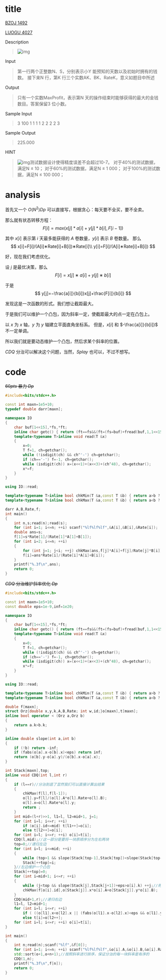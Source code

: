 # title

[BZOJ 1492](https://lydsy.com/JudgeOnline/problem.php?id=1492)

[LUOGU 4027](https://www.luogu.org/problem/P4027)

 Description

> ![img](http://www.lydsy.com/JudgeOnline/images/1492_1.jpg)

Input

> 第一行两个正整数N、S，分别表示小Y 能预知的天数以及初始时拥有的钱数。 接下来N 行，第K 行三个实数AK、BK、RateK，意义如题目中所述

Output

> 只有一个实数MaxProfit，表示第N 天的操作结束时能够获得的最大的金钱 数目。答案保留3 位小数。

Sample Input

> 3 100
> 1 1 1
> 1 2 2
> 2 2 3

Sample Output

> 225.000

HINT

> ![img](http://www.lydsy.com/JudgeOnline/images/1492_2.jpg)测试数据设计使得精度误差不会超过10-7。
> 对于40%的测试数据，满足N ≤ 10；
> 对于60%的测试数据，满足N ≤ 1 000；
> 对于100%的测试数据，满足N ≤ 100 000；

# analysis

首先又一个 $O(N^2)Dp$ 可以直接写，根据贪心：每天要不全买，要不全卖。

那么就有状态转移方程：
$$
F[i]=max(x[j]*a[i]+y[j]*b[i],F[i-1])
$$


其中 $x[i]$ 表示第 $i$ 天最多能获得的 $A$ 卷数量，$y[i]$ 表示 $B$ 卷数量。 
那么
$$
x[i]=F[i]/(A[i]∗Rate[i]+B[i])∗Rate[i]\\
y[i]=F[i]/(A[i]∗Rate[i]+B[i])
$$


好，现在我们考虑优化。 

设 $j$ 是最优决策，那么
$$
F[i]=x[j]∗a[i]+y[j]∗b[i]
$$


于是
$$
y[j]=−\frac{a[i]}{b[i]}x[j]+\frac{F[i]}{b[i]}
$$


发现这是一次函数的形式。我们想让截距最大。 

于是我们可以维护一个凸包，因为斜率一定，使截距最大的点一定在凸包上。 

以 $x$ 为 $x$ 轴，$y$ 为 $y$ 轴建立平面直角坐标系。 但是，$x[i]$ 和 $-\frac{a[i]}{b[i]}$ 不一定单调。 

所以我们就是要动态维护一个凸包，然后求某个斜率的位置。 

$CDQ$ 分治可以解决这个问题，当然，$Splay$ 也可以，不过不想写。

# code

~~$60pts$ 暴力 $Dp$~~

```cpp
#include<bits/stdc++.h>

const int maxn=1e5+10;
typedef double darr[maxn];

namespace IO
{
	char buf[1<<15],*fs,*ft;
	inline char getc() { return (ft==fs&&(ft=(fs=buf)+fread(buf,1,1<<15,stdin),ft==fs))?0:*fs++; }
	template<typename T>inline void read(T &x)
	{
		x=0;
		T f=1, ch=getchar();
		while (!isdigit(ch) && ch^'-') ch=getchar();
		if (ch=='-') f=-1, ch=getchar();
		while (isdigit(ch)) x=(x<<1)+(x<<3)+(ch^48), ch=getchar();
		x*=f;
	}
}

using IO::read;

template<typename T>inline bool chkMin(T &a,const T &b) { return a>b ? (a=b, true) : false; }
template<typename T>inline bool chkMax(T &a,const T &b) { return a<b ? (a=b, true) : false; }

darr A,B,Rate,f;
int main()
{
	int n,s;read(n);read(s);
	for (int i=1; i<=n; ++i) scanf("%lf%lf%lf",&A[i],&B[i],&Rate[i]);
	double ans=s;
	f[1]=s*Rate[1]/(Rate[1]*A[1]+B[1]);
	for (int i=2; i<=n; ++i)
	{
		for (int j=1; j<i; ++j) chkMax(ans,f[j]*A[i]+f[j]/Rate[j]*B[i]);
		f[i]=ans*Rate[i]/(Rate[i]*A[i]+B[i]);
	}
	printf("%.3f\n",ans);
	return 0;
}
```

~~$CDQ$ 分治维护斜率优化 $Dp$~~

```cpp
#include<bits/stdc++.h>

const int maxn=1e5+10;
const double eps=1e-9,inf=1e20;

namespace IO
{
	char buf[1<<15],*fs,*ft;
	inline char getc() { return (ft==fs&&(ft=(fs=buf)+fread(buf,1,1<<15,stdin),ft==fs))?0:*fs++; }
	template<typename T>inline void read(T &x)
	{
		x=0;
		T f=1, ch=getchar();
		while (!isdigit(ch) && ch^'-') ch=getchar();
		if (ch=='-') f=-1, ch=getchar();
		while (isdigit(ch)) x=(x<<1)+(x<<3)+(ch^48), ch=getchar();
		x*=f;
	}
}

using IO::read;

template<typename T>inline bool chkMin(T &a,const T &b) { return a>b ? (a=b, true) : false; }
template<typename T>inline bool chkMax(T &a,const T &b) { return a<b ? (a=b, true) : false; }

double f[maxn];
struct Orz{double x,y,k,A,B,Rate; int w,id;}o[maxn],t[maxn];
inline bool operator < (Orz a,Orz b)
{
	return a.k>b.k;
}

inline double slope(int a,int b)
{
	if (!b) return -inf;
	if (fabs(o[a].x-o[b].x)<eps) return inf;
	return (o[b].y-o[a].y)/(o[b].x-o[a].x);
}

int Stack[maxn],top;
inline void CDQ(int l,int r)
{
	if (l==r)//分治到底了显然我们可以直接计算出结果
	{
		chkMax(f[l],f[l-1]);
		o[l].y=f[l]/(o[l].A*o[l].Rate+o[l].B);
		o[l].x=o[l].Rate*o[l].y;
		return ;
	}
	int mid=(l+r)>>1, l1=l, l2=mid+1, j=1;
	for (int i=l; i<=r; ++i)
		if (o[i].id<=mid) t[l1++]=o[i];
		else t[l2++]=o[i];
	for (int i=l; i<=r; ++i) o[i]=t[i];
	CDQ(l,mid);//这一部分是要将一块原顺序分为左右两块
	top=0;//递归左边
	for (int i=l; i<=mid; ++i)
	{
		while (top>1 && slope(Stack[top-1],Stack[top])<slope(Stack[top-1],i)+eps) --top;
		Stack[++top]=i;
    }//左边维护一个凸包
    Stack[++top]=0;
    for (int i=mid+1; i<=r; ++i)
    {
    	while (j<top && slope(Stack[j],Stack[j+1])+eps>o[i].k) ++j;//用左边的点作为决策更新右边
		chkMax(f[o[i].id],o[Stack[j]].x*o[i].A+o[Stack[j]].y*o[i].B);
	}
	CDQ(mid+1,r);//递归右边
	l1=l, l2=mid+1;
	for (int i=l; i<=r; ++i)
		if ( ((o[l1].x<o[l2].x || (fabs(o[l1].x-o[l2].x)<eps && o[l1].y<o[l2].y)) || l2>r) && l1<=mid) t[i]=o[l1++];
		else t[i]=o[l2++];
	for (int i=l; i<=r; ++i) o[i]=t[i];
}

int main()
{
	int n;read(n);scanf("%lf",&f[0]);
	for (int i=1; i<=n; ++i) scanf("%lf%lf%lf",&o[i].A,&o[i].B,&o[i].Rate), o[i].k=-o[i].A/o[i].B, o[i].id=i;
	std::sort(o+1,o+n+1);//按照斜率进行排序，保证分治的每一块斜率是有序的
	CDQ(1,n);
	printf("%.3f\n",f[n]);
	return 0;
}
```